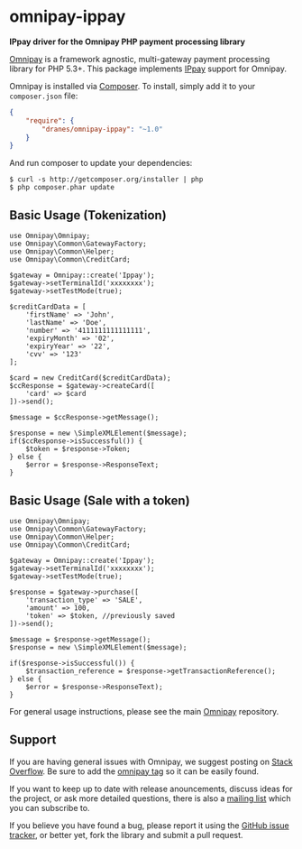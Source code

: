 # omnipay-ippay

**IPpay driver for the Omnipay PHP payment processing library**

[Omnipay](https://github.com/thephpleague/omnipay) is a framework agnostic, multi-gateway payment
processing library for PHP 5.3+. This package implements [IPpay](https://www.ippay.com/) support for Omnipay.

Omnipay is installed via [Composer](http://getcomposer.org/). To install, simply add it
to your `composer.json` file:

```json
{
    "require": {
        "dranes/omnipay-ippay": "~1.0"
    }
}
```

And run composer to update your dependencies:

    $ curl -s http://getcomposer.org/installer | php
    $ php composer.phar update

## Basic Usage (Tokenization)

```
use Omnipay\Omnipay;
use Omnipay\Common\GatewayFactory;
use Omnipay\Common\Helper;
use Omnipay\Common\CreditCard;

$gateway = Omnipay::create('Ippay');
$gateway->setTerminalId('xxxxxxxx');
$gateway->setTestMode(true);

$creditCardData = [
    'firstName' => 'John',
    'lastName' => 'Doe',
    'number' => '4111111111111111',
    'expiryMonth' => '02',
    'expiryYear' => '22',
    'cvv' => '123'
];

$card = new CreditCard($creditCardData);
$ccResponse = $gateway->createCard([
    'card' => $card
])->send();    

$message = $ccResponse->getMessage();

$response = new \SimpleXMLElement($message);
if($ccResponse->isSuccessful()) {
    $token = $response->Token;
} else {
    $error = $response->ResponseText;
}

```

## Basic Usage (Sale with a token)

```
use Omnipay\Omnipay;
use Omnipay\Common\GatewayFactory;
use Omnipay\Common\Helper;
use Omnipay\Common\CreditCard;

$gateway = Omnipay::create('Ippay');
$gateway->setTerminalId('xxxxxxxx');
$gateway->setTestMode(true);

$response = $gateway->purchase([
    'transaction_type' => 'SALE',
    'amount' => 100, 
    'token' => $token, //previously saved
])->send();

$message = $response->getMessage();
$response = new \SimpleXMLElement($message);

if($response->isSuccessful()) {
    $transaction_reference = $response->getTransactionReference();
} else {
    $error = $response->ResponseText);
}

```


For general usage instructions, please see the main [Omnipay](https://github.com/thephpleague/omnipay)
repository.

## Support

If you are having general issues with Omnipay, we suggest posting on
[Stack Overflow](http://stackoverflow.com/). Be sure to add the
[omnipay tag](http://stackoverflow.com/questions/tagged/omnipay) so it can be easily found.

If you want to keep up to date with release anouncements, discuss ideas for the project,
or ask more detailed questions, there is also a [mailing list](https://groups.google.com/forum/#!forum/omnipay) which
you can subscribe to.

If you believe you have found a bug, please report it using the [GitHub issue tracker](https://github.com/thephpleague/omnipay-payflow/issues),
or better yet, fork the library and submit a pull request.
